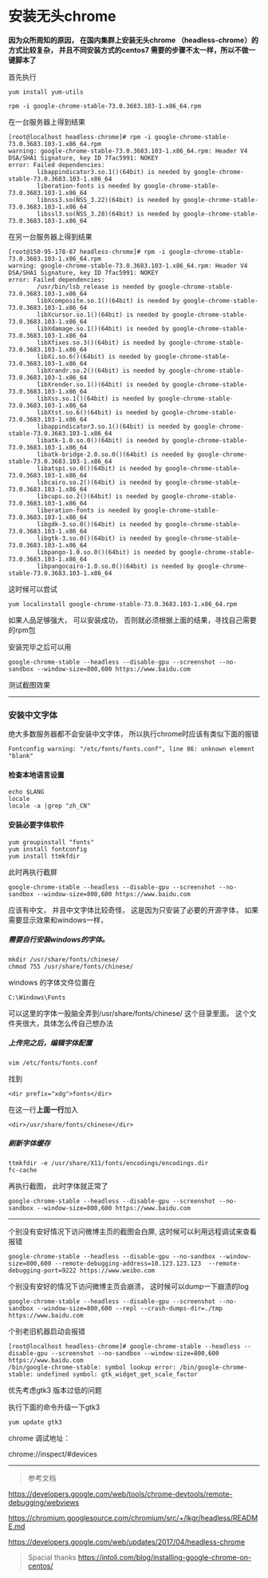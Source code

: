 
# 安装无头chrome


**因为众所周知的原因， 在国内集群上安装无头chrome （headless-chrome）的方式比较复杂， 并且不同安装方式的centos7 需要的步骤不太一样，所以不做一键脚本了**


首先执行
```
yum install yum-utils

rpm -i google-chrome-stable-73.0.3683.103-1.x86_64.rpm 
```
在一台服务器上得到结果
```
[root@localhost headless-chrome]# rpm -i google-chrome-stable-73.0.3683.103-1.x86_64.rpm 
warning: google-chrome-stable-73.0.3683.103-1.x86_64.rpm: Header V4 DSA/SHA1 Signature, key ID 7fac5991: NOKEY
error: Failed dependencies:
        libappindicator3.so.1()(64bit) is needed by google-chrome-stable-73.0.3683.103-1.x86_64
        liberation-fonts is needed by google-chrome-stable-73.0.3683.103-1.x86_64
        libnss3.so(NSS_3.22)(64bit) is needed by google-chrome-stable-73.0.3683.103-1.x86_64
        libssl3.so(NSS_3.28)(64bit) is needed by google-chrome-stable-73.0.3683.103-1.x86_64
```

在另一台服务器上得到结果

```
[root@150-95-178-87 headless-chrome]# rpm -i google-chrome-stable-73.0.3683.103-1.x86_64.rpm 
warning: google-chrome-stable-73.0.3683.103-1.x86_64.rpm: Header V4 DSA/SHA1 Signature, key ID 7fac5991: NOKEY
error: Failed dependencies:
        /usr/bin/lsb_release is needed by google-chrome-stable-73.0.3683.103-1.x86_64
        libXcomposite.so.1()(64bit) is needed by google-chrome-stable-73.0.3683.103-1.x86_64
        libXcursor.so.1()(64bit) is needed by google-chrome-stable-73.0.3683.103-1.x86_64
        libXdamage.so.1()(64bit) is needed by google-chrome-stable-73.0.3683.103-1.x86_64
        libXfixes.so.3()(64bit) is needed by google-chrome-stable-73.0.3683.103-1.x86_64
        libXi.so.6()(64bit) is needed by google-chrome-stable-73.0.3683.103-1.x86_64
        libXrandr.so.2()(64bit) is needed by google-chrome-stable-73.0.3683.103-1.x86_64
        libXrender.so.1()(64bit) is needed by google-chrome-stable-73.0.3683.103-1.x86_64
        libXss.so.1()(64bit) is needed by google-chrome-stable-73.0.3683.103-1.x86_64
        libXtst.so.6()(64bit) is needed by google-chrome-stable-73.0.3683.103-1.x86_64
        libappindicator3.so.1()(64bit) is needed by google-chrome-stable-73.0.3683.103-1.x86_64
        libatk-1.0.so.0()(64bit) is needed by google-chrome-stable-73.0.3683.103-1.x86_64
        libatk-bridge-2.0.so.0()(64bit) is needed by google-chrome-stable-73.0.3683.103-1.x86_64
        libatspi.so.0()(64bit) is needed by google-chrome-stable-73.0.3683.103-1.x86_64
        libcairo.so.2()(64bit) is needed by google-chrome-stable-73.0.3683.103-1.x86_64
        libcups.so.2()(64bit) is needed by google-chrome-stable-73.0.3683.103-1.x86_64
        liberation-fonts is needed by google-chrome-stable-73.0.3683.103-1.x86_64
        libgdk-3.so.0()(64bit) is needed by google-chrome-stable-73.0.3683.103-1.x86_64
        libgtk-3.so.0()(64bit) is needed by google-chrome-stable-73.0.3683.103-1.x86_64
        libpango-1.0.so.0()(64bit) is needed by google-chrome-stable-73.0.3683.103-1.x86_64
        libpangocairo-1.0.so.0()(64bit) is needed by google-chrome-stable-73.0.3683.103-1.x86_64
```


这时候可以尝试

```
yum localinstall google-chrome-stable-73.0.3683.103-1.x86_64.rpm
```

如果人品足够强大， 可以安装成功， 否则就必须根据上面的结果，寻找自己需要的rpm包


安装完毕之后可以用
```
google-chrome-stable --headless --disable-gpu --screenshot --no-sandbox --window-size=800,600 https://www.baidu.com
```
测试截图效果

--------------------

### 安装中文字体

绝大多数服务器都不会安装中文字体， 所以执行chrome时应该有类似下面的报错
```
Fontconfig warning: "/etc/fonts/fonts.conf", line 86: unknown element "blank"
```

#### 检查本地语言设置
```
echo $LANG
locale
locale -a |grep "zh_CN"
```


#### 安装必要字体软件
```
yum groupinstall "fonts"
yum install fontconfig
yum install ttmkfdir
```

此时再执行截屏
```
google-chrome-stable --headless --disable-gpu --screenshot --no-sandbox --window-size=800,600 https://www.baidu.com
```
应该有中文， 并且中文字体比较奇怪， 这是因为只安装了必要的开源字体， 如果需要显示效果和windows一样，
##### 需要自行安装windows的字体。

```
mkdir /usr/share/fonts/chinese/
chmod 755 /usr/share/fonts/chinese/
```

windows 的字体文件位置在
```
C:\Windows\Fonts
```
可以这里的字体一股脑全弄到/usr/share/fonts/chinese/ 这个目录里面。 这个文件夹很大，具体怎么传自己想办法



##### 上传完之后，编辑字体配置
```
vim /etc/fonts/fonts.conf
```
找到
```
<dir prefix="xdg">fonts</dir>
```
在这一行**上面一行**加入
```
<dir>/usr/share/fonts/chinese</dir>
```

##### 刷新字体缓存
```
ttmkfdir -e /usr/share/X11/fonts/encodings/encodings.dir
fc-cache
```

再执行截图， 此时字体就正常了
```
google-chrome-stable --headless --disable-gpu --screenshot --no-sandbox --window-size=800,600 https://www.baidu.com
```
-------
个别没有安好情况下访问微博主页的截图会白屏, 这时候可以利用远程调试来查看报错
```
google-chrome-stable --headless --disable-gpu --no-sandbox --window-size=800,600 --remote-debugging-address=10.123.123.123  --remote-debugging-port=9222 https://www.weibo.com   
```
个别没有安好的情况下访问微博主页会崩溃， 这时候可以dump一下崩溃的log
```
google-chrome-stable --headless --disable-gpu --screenshot --no-sandbox --window-size=800,600 --repl --crash-dumps-dir=./tmp    https://www.baidu.com
```
个别老旧机器启动会报错
```
[root@localhost headless-chrome]# google-chrome-stable --headless --disable-gpu --screenshot --no-sandbox --window-size=800,600 https://www.baidu.com
/bin/google-chrome-stable: symbol lookup error: /bin/google-chrome-stable: undefined symbol: gtk_widget_get_scale_factor
```
优先考虑gtk3 版本过低的问题

执行下面的命令升级一下gtk3
```
yum update gtk3
```

chrome 调试地址：

chrome://inspect/#devices


------
>参考文档


https://developers.google.com/web/tools/chrome-devtools/remote-debugging/webviews


https://chromium.googlesource.com/chromium/src/+/lkgr/headless/README.md

https://developers.google.com/web/updates/2017/04/headless-chrome


>Spacial thanks
https://intoli.com/blog/installing-google-chrome-on-centos/
